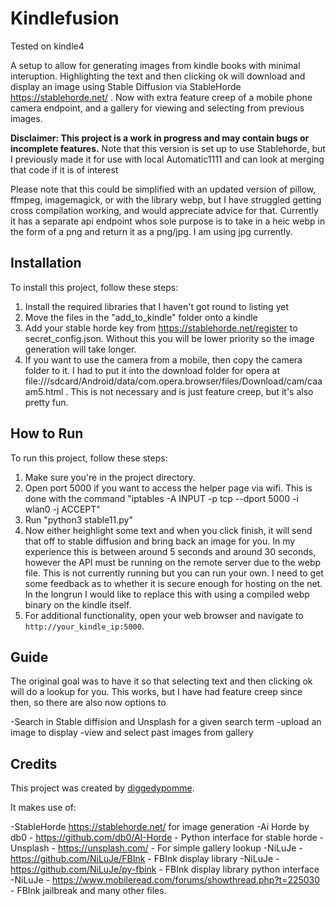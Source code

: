 # Kindlefusion 
Tested on kindle4

A setup to allow for generating images from kindle books with minimal interuption. Highlighting the text and then clicking ok will download and display an image using Stable Diffusion via StableHorde https://stablehorde.net/ . Now with extra feature creep of a mobile phone camera endpoint, and a gallery for viewing and selecting from previous images.

**Disclaimer: This project is a work in progress and may contain bugs or incomplete features.**
Note that this version is set up to use Stablehorde, but I previously made it for use with local Automatic1111 and can look at merging that code if it is of interest

Please note that this could be simplified with an updated version of pillow, ffmpeg, imagemagick, or with the library webp, but I have struggled getting cross compilation working, and would appreciate advice for that. Currently it has a separate api endpoint whos sole purpose is to take in a heic webp in the form of a png and return it as a png/jpg. I am using jpg currently.

## Installation

To install this project, follow these steps:

1. Install the required libraries that I haven't got round to listing yet
2. Move the files in the "add_to_kindle" folder onto a kindle
3. Add your stable horde key from https://stablehorde.net/register to secret_config.json. Without this you will be lower priority so the image generation will take longer.
4. If you want to use the camera from a mobile, then copy the camera folder to it. I had to put it into the download folder for opera at file:///sdcard/Android/data/com.opera.browser/files/Download/cam/caaam5.html . This is not necessary and is just feature creep, but it's also pretty fun.



## How to Run

To run this project, follow these steps:

1. Make sure you're in the project directory.
2. Open port 5000 if you want to access the helper page via wifi. This is done with the command "iptables -A INPUT -p tcp --dport 5000 -i wlan0 -j ACCEPT"
3. Run "python3 stable11.py"
5. Now either heighlight some text and when you click finish, it will send that off to stable diffusion and bring back an image for you. In my experience this is between around 5 seconds and around 30 seconds, however the API must be running on the remote server due to the webp file. This is not currently running but you can run your own. I need to get some feedback as to whether it is secure enough for hosting on the net. In the longrun I would like to replace this with using a compiled webp binary on the kindle itself.
4. For additional functionality, open your web browser and navigate to `http://your_kindle_ip:5000`.


## Guide

The original goal was to have it so that selecting text and then clicking ok will do a lookup for you. This works, but I have had feature creep since then, so there are also now options to

-Search in Stable diffision and Unsplash for a given search term
-upload an image to display
-view and select past images from gallery





## Credits

This project was created by [diggedypomme](https://github.com/diggedypomme). 

It makes use of:

-StableHorde https://stablehorde.net/ for image generation
-Ai Horde by db0 - https://github.com/db0/AI-Horde - Python interface for stable horde
-Unsplash  - https://unsplash.com/ - For simple gallery lookup
-NiLuJe  - https://github.com/NiLuJe/FBInk - FBInk display library
-NiLuJe  - https://github.com/NiLuJe/py-fbink - FBInk display library python interface
-NiLuJe  - https://www.mobileread.com/forums/showthread.php?t=225030 - FBInk jailbreak and many other files.


